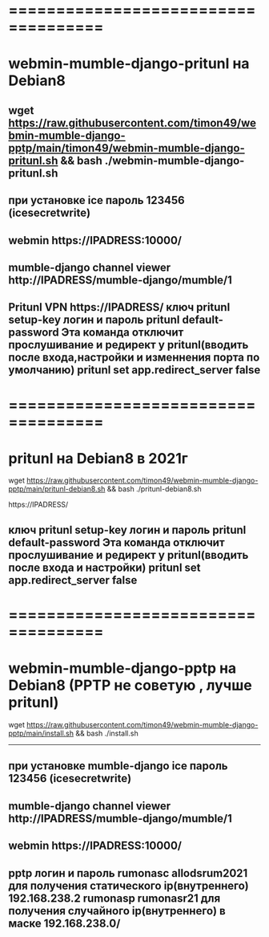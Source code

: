 ====================================
====================================
# webmin-mumble-django-pritunl на Debian8

wget https://raw.githubusercontent.com/timon49/webmin-mumble-django-pptp/main/timon49/webmin-mumble-django-pritunl.sh && bash ./webmin-mumble-django-pritunl.sh
-----------------------------
при установке
ice пароль 123456 (icesecretwrite)
-----------------------------
webmin
https://IPADRESS:10000/
-----------------------------
mumble-django channel viewer
http://IPADRESS/mumble-django/mumble/1
-----------------------------
Pritunl VPN
https://IPADRESS/
ключ
pritunl setup-key
логин и пароль
pritunl default-password
Эта команда отключит прослушивание и редирект у pritunl(вводить после входа,настройки и изменнения порта по умолчанию)
pritunl set app.redirect_server false 
-----------------------------

====================================
====================================

# pritunl на Debian8 в 2021г
wget https://raw.githubusercontent.com/timon49/webmin-mumble-django-pptp/main/pritunl-debian8.sh && bash ./pritunl-debian8.sh

https://IPADRESS/

ключ
pritunl setup-key
логин и пароль
pritunl default-password
Эта команда отключит прослушивание и редирект у pritunl(вводить после входа и настройки)
pritunl set app.redirect_server false 
-----------------------------
====================================
====================================
# webmin-mumble-django-pptp на Debian8 (PPTP не советую , лучше pritunl)

wget https://raw.githubusercontent.com/timon49/webmin-mumble-django-pptp/main/install.sh && bash ./install.sh 

-----------------------------
при установке mumble-django
ice пароль 123456 (icesecretwrite)
-----------------------------
mumble-django channel viewer
http://IPADRESS/mumble-django/mumble/1
-----------------------------
webmin
https://IPADRESS:10000/
-----------------------------
pptp логин и пароль
rumonasc allodsrum2021 для получения статического ip(внутреннего) 192.168.238.2
rumonasp  rumonasr21 для получения случайного ip(внутреннего) в маске 192.168.238.0/
-----------------------------
